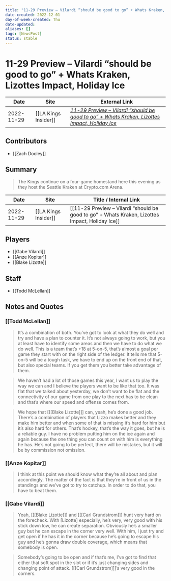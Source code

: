 ```yaml
---
title: "11-29 Preview – Vilardi “should be good to go” + Whats Kraken, Lizottes Impact, Holiday Ice"
date-created: 2022-12-01
day-of-week-created: Thu
date-updated: 
aliases: []
tags: [NewsPost]
status: stable
---
```


# 11-29 Preview – Vilardi “should be good to go” + Whats Kraken, Lizottes Impact, Holiday Ice

| Date       | Site                 | External Link                                                                                                                                                                                                               |
| ---------- | -------------------- | --------------------------------------------------------------------------------------------------------------------------------------------------------------------------------------------------------------------------- |
| 2022-11-29 | [[LA Kings Insider]] | [*11-29 Preview – Vilardi “should be good to go” + Whats Kraken, Lizottes Impact, Holiday Ice*](https://lakingsinsider.com/2022/11/29/11-29-preview-vilardi-should-be-good-to-go-whats-kraken-lizottes-impact-holiday-ice/) |

## Contributors
- [[Zach Dooley]]

## Summary
> The Kings continue on a four-game homestand here this evening as they host the Seattle Kraken at Crypto.com Arena.

| Date       | Site                 | Title / Internal Link                                                                           |
| ---------- | -------------------- | ----------------------------------------------------------------------------------------------- |
| 2022-11-29 | [[LA Kings Insider]] | [[11-29 Preview – Vilardi “should be good to go” + Whats Kraken, Lizottes Impact, Holiday Ice]] |

## Players
- [[Gabe Vilardi]]
- [[Anze Kopitar]]
- [[Blake Lizotte]]

## Staff
- [[Todd McLellan]]

## Notes and Quotes
### [[Todd McLellan]]
> It’s a combination of both. You’ve got to look at what they do well and try and have a plan to counter it. It’s not always going to work, but you at least have to identify some areas and then we have to do what we do well. This is a team that’s +18 at 5-on-5, that’s almost a goal per game they start with on the right side of the ledger. It tells me that 5-on-5 will be a tough task, we have to end up on the front end of that, but also special teams. If you get them you better take advantage of them.

> We haven’t had a lot of those games this year, I want us to play the way we can and I believe the players want to be like that too. It was flat that we talked about yesterday, we don’t want to be flat and the connectivity of our game from one play to the next has to be clean and that’s where our speed and offense comes from.

> We hope that \[[[Blake Lizotte]]] can, yeah, he’s done a good job. There’s a combination of players that Lizzo makes better and they make him better and when some of that is missing it’s hard for him but it’s also hard for others. That’s hockey, that’s the way it goes, but he is a reliable guy. I have no problem putting him on the ice again and again because the one thing you can count on with him is everything he has. He’s not going to be perfect, there will be mistakes, but it will be by commission not omission.

### [[Anze Kopitar]]
> I think at this point we should know what they’re all about and plan accordingly. The matter of the fact is that they’re in front of us in the standings and we’ve got to try to catchup. In order to do that, you have to beat them.

### [[Gabe Vilardi]]
> Yeah, \[[[Blake Lizotte]]] and \[[[Carl Grundstrom]]] hunt very hard on the forecheck. With \[Lizotte] especially, he’s very, very good with his stick down low, he can create separation. Obviously he’s a smaller guy but he can escape in the corner very well. With him, I just try and get open if he has it in the corner because he’s going to escape his guy and he’s gonna draw double coverage, which means that somebody is open.

> Somebody’s going to be open and if that’s me, I’ve got to find that either that soft spot in the slot or if it’s just changing sides and changing point of attack. \[[[Carl Grundstrom]]]’s very good in the corners.




